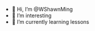 - 👋 Hi, I’m @WShawnMing
- 👀 I’m interesting
- 🌱 I’m currently learning lessons

<!---
WShawnMing/WShawnMing is a ✨ special ✨ repository because its `README.md` (this file) appears on your GitHub profile.
You can click the Preview link to take a look at your changes.
--->
